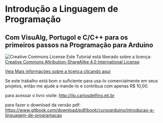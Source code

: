 # Introdução a Linguagem de Programação
## Com VisuAlg, Portugol e C/C++ para os primeiros passos na Programação para Arduino



![Creative Commons License](https://i.creativecommons.org/l/by-sa/4.0/88x31.png)
Este Tutorial está liberado sobre a licença: [Creative Commons Attribution-ShareAlike 4.0 International License](http://creativecommons.org/licenses/by-sa/4.0/)

[Veja Mais informações sobre a licença clicando aqui](licenca.md)

Se este trabalho está bom o suficiente para usa-lo comercialmente em seus projetos, então me ajude a mande-lo e contribua com apenas R$ 10,00.

para acessar o livro visite: http://ilp.carlosdelfino.eti.br

para fazer o download da versão pdf: https://www.gitbook.com/download/pdf/book/cursoarduino/introducao-a-linguagem-de-programacao